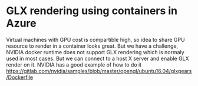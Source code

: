 # GLX rendering using containers in Azure 

Virtual machines with GPU cost is compartible high, so idea to share GPU resource to render in a container looks great.
But we have a challenge, NVIDIA docker runtime does not support GLX rendering which is normaly used in most cases.
But we can connect to a host X server and enable GLX render on it. NVIDIA has a good example of how to do it 
https://gitlab.com/nvidia/samples/blob/master/opengl/ubuntu16.04/glxgears/Dockerfile  